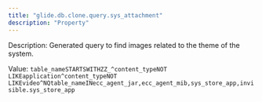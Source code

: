 ```yaml
---
title: "glide.db.clone.query.sys_attachment"
description: "Property"
---
```


Description: Generated query to find images related to the theme of the system.

Value: `table_nameSTARTSWITHZZ_^content_typeNOT LIKEapplication^content_typeNOT LIKEvideo^NQtable_nameINecc_agent_jar,ecc_agent_mib,sys_store_app,invisible.sys_store_app`